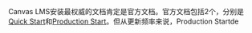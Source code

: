 Canvas LMS安装最权威的文档肯定是官方文档。官方文档包括2个，分别是[Quick Start](http://github.com/instructure/canvas-lms/wiki/Quick-Start)和[Production Start](http://github.com/instructure/canvas-lms/wiki/Production-Start)。但从更新频率来说，Production Startde

